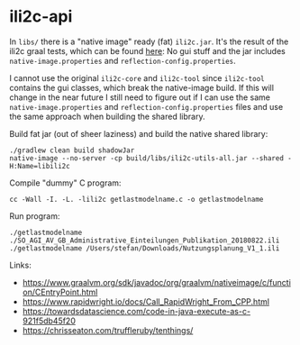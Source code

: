 # ili2c-api

In `libs/` there is a "native image" ready (fat) `ili2c.jar`. It's the result of the ili2c graal tests, which can be found [here](https://github.com/edigonzales/ili2c/tree/graal-native): No gui stuff and the jar includes `native-image.properties` and `reflection-config.properties`.

I cannot use the original `ili2c-core` and `ili2c-tool` since `ili2c-tool` contains the gui classes, which break the native-image build. If this will change in the near future I still need to figure out if I can use the same `native-image.properties` and `reflection-config.properties` files and use the same approach when building the shared library.

Build fat jar (out of sheer laziness) and build the native shared library:
```
./gradlew clean build shadowJar
native-image --no-server -cp build/libs/ili2c-utils-all.jar --shared -H:Name=libili2c
```

Compile "dummy" C program:
```
cc -Wall -I. -L. -lili2c getlastmodelname.c -o getlastmodelname
```

Run program:
```
./getlastmodelname ./SO_AGI_AV_GB_Administrative_Einteilungen_Publikation_20180822.ili
./getlastmodelname /Users/stefan/Downloads/Nutzungsplanung_V1_1.ili
```

Links:
- https://www.graalvm.org/sdk/javadoc/org/graalvm/nativeimage/c/function/CEntryPoint.html
- https://www.rapidwright.io/docs/Call_RapidWright_From_CPP.html
- https://towardsdatascience.com/code-in-java-execute-as-c-921f5db45f20
- https://chrisseaton.com/truffleruby/tenthings/
